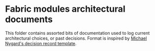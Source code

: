 # Fabric modules architectural documents

This folder contains assorted bits of documentation used to log current architectural choices, or past decisions. Format is inspired by [Michael Nygard's decision record template](https://github.com/joelparkerhenderson/architecture-decision-record/blob/main/templates/decision-record-template-by-michael-nygard/index.md).
